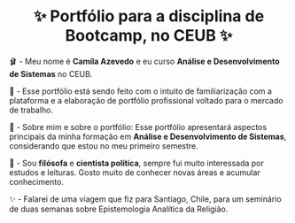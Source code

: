 <h1 align="center">✨ Portfólio para a disciplina de Bootcamp, no CEUB ✨</h1>


🩰 - Meu nome é **Camila Azevedo** e eu curso **Análise e Desenvolvimento de Sistemas** no CEUB.

🌸 - Esse portfólio está sendo feito com o intuito de familiarização com a plataforma e a elaboração de portfólio profissional voltado para  o mercado de trabalho.

🌺 - Sobre mim e sobre o portfólio: Esse portfólio apresentará aspectos principais da minha formação em **Análise e Desenvolvimento de Sistemas**, considerando que estou no meu primeiro semestre.

🎀 - Sou **filósofa** e **cientista política**, sempre fui muito interessada por estudos e leituras. Gosto muito de conhecer novas áreas e acumular conhecimento. 

✨ - Falarei de uma viagem que fiz para Santiago, Chile, para um seminário de duas semanas sobre Epistemologia Analítica da Religião. 
